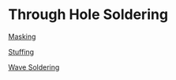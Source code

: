 # Through Hole Soldering


[Masking](Masking.html)

[Stuffing](Stuffing.html)

[Wave Soldering](Wave.html)

